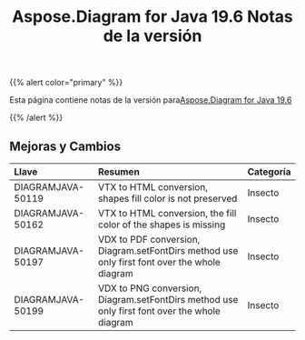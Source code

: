﻿---
title: Aspose.Diagram for Java 19.6 Notas de la versión
type: docs
weight: 70
url: /es/java/aspose-diagram-for-java-19-6-release-notes/
---
{{% alert color="primary" %}} 

Esta página contiene notas de la versión para[Aspose.Diagram for Java 19.6](https://docs.aspose.com/diagram/java/aspose-diagram-for-java-19-6-release-notes/)

{{% /alert %}} 
## **Mejoras y Cambios**

|**Llave**|**Resumen**|**Categoría**|
|:- |:- |:- |
|DIAGRAMJAVA-50119|VTX to HTML conversion, shapes fill color is not preserved|Insecto|
|DIAGRAMJAVA-50162|VTX to HTML conversion, the fill color of the shapes is missing|Insecto|
|DIAGRAMJAVA-50197|VDX to PDF conversion, Diagram.setFontDirs method use only first font over the whole diagram|Insecto|
|DIAGRAMJAVA-50199|VDX to PNG conversion, Diagram.setFontDirs method use only first font over the whole diagram|Insecto|

